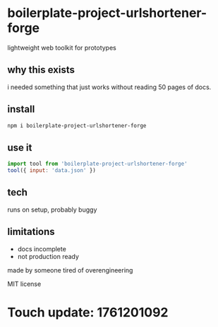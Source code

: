 # boilerplate-project-urlshortener-forge

lightweight web toolkit for prototypes

## why this exists

i needed something that just works without reading 50 pages of docs.

## install

```bash
npm i boilerplate-project-urlshortener-forge
```

## use it

```js
import tool from 'boilerplate-project-urlshortener-forge'
tool({ input: 'data.json' })
```

## tech

runs on setup, probably buggy

## limitations

- docs incomplete
- not production ready

made by someone tired of overengineering

MIT license

# Touch update: 1761201092
